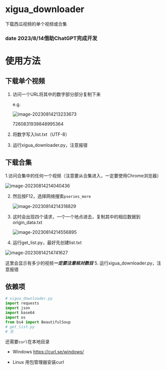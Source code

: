 # xigua_downloader
下载西瓜视频的单个视频或合集
### date 2023/8/14借助ChatGPT完成开发

# 使用方法
## 下载单个视频

1. 访问一个URL将其中的数字部分部分复制下来

    e.g.

    ![image-20230814213233673](https://git.acwing.com/wangjunji/my_cdn/-/raw/main/pictures/2023_08_14/image-20230814213233673_time_21h32m46s.png)

    7260831939848995364

2. 将数字写入list.txt（UTF-8）

3. 运行xigua_downloader.py，注意报错

## 下载合集

1.访问合集中的任何一个视频（注意要从合集进入，一定要使用Chrome浏览器）

![image-20230814214040436](https://git.acwing.com/wangjunji/my_cdn/-/raw/main/pictures/2023_08_14/image-20230814214040436_time_21h40m43s.png)

2. 然后按F12，选择网络搜索`pseries_more`

   ![image-20230814214318829](https://git.acwing.com/wangjunji/my_cdn/-/raw/main/pictures/2023_08_14/image-20230814214318829_time_21h43m21s.png)

3. 这时会出现四个请求，一个一个地点进去，复制其中的相应数据到origin_data.txt

      ![image-20230814214556895](https://git.acwing.com/wangjunji/my_cdn/-/raw/main/pictures/2023_08_14/image-20230814214556895_time_21h45m59s.png)

4. 运行get_list.py，最好先创建list.txt

![image-20230814214741627](https://git.acwing.com/wangjunji/my_cdn/-/raw/main/pictures/2023_08_14/image-20230814214741627_time_21h47m44s.png)

这里会显示有多少的视频***一定要注意核对数目***
5. 运行xigua_downloader.py，注意报错

## 依赖项

```python
# xigua_downloader.py
import requests
import json
import base64
import os
from bs4 import BeautifulSoup
# get_list.py
# 无
```

还需要`curl`在本地目录 

- Windows https://curl.se/windows/

- Linux 用包管理器安装curl
